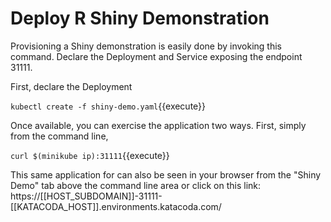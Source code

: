 # Deploy R Shiny Demonstration #

Provisioning a Shiny demonstration is easily done by invoking this command. Declare the Deployment and Service exposing the endpoint 31111.

First, declare the Deployment

`kubectl create -f shiny-demo.yaml`{{execute}}

Once available, you can exercise the application two ways. First, simply from the command line,

`curl $(minikube ip):31111`{{execute}}

This same application for can also be seen in your browser from the "Shiny Demo" tab above the command line area or click on this link: https://[[HOST_SUBDOMAIN]]-31111-[[KATACODA_HOST]].environments.katacoda.com/

